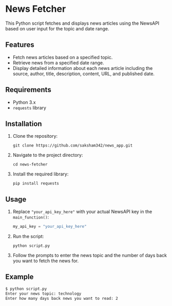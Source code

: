 # News Fetcher

This Python script fetches and displays news articles using the NewsAPI based on user input for the topic and date range.

## Features

- Fetch news articles based on a specified topic.
- Retrieve news from a specified date range.
- Display detailed information about each news article including the source, author, title, description, content, URL, and published date.

## Requirements

- Python 3.x
- `requests` library

## Installation

1. Clone the repository:
    ```
    git clone https://github.com/saksham342/news_app.git
    ```
2. Navigate to the project directory:
    ```
    cd news-fetcher
    ```
3. Install the required library:
    ```
    pip install requests
    ```

## Usage

1. Replace `"your_api_key_here"` with your actual NewsAPI key in the `main_function()`:
    ```python
    my_api_key = "your_api_key_here"
    ```
2. Run the script:
    ```
    python script.py
    ```
3. Follow the prompts to enter the news topic and the number of days back you want to fetch the news for.

## Example

```sh
$ python script.py
Enter your news topic: technology
Enter how many days back news you want to read: 2
